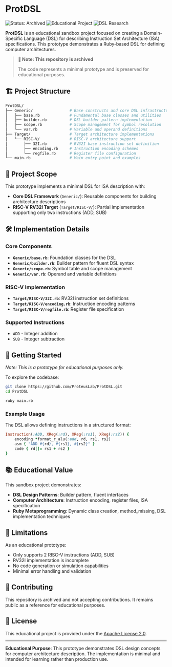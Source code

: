 # ProtDSL

![Status: Archived](https://img.shields.io/badge/Status-Archived-lightgrey)
![Educational Project](https://img.shields.io/badge/Type-Educational%20Sandbox-blue)
![DSL Research](https://img.shields.io/badge/Focus-ISA%20DSL%20Prototype-orange)

**ProtDSL** is an educational sandbox project focused on creating a Domain-Specific Language (DSL) for describing Instruction Set Architecture (ISA) specifications. This prototype demonstrates a Ruby-based DSL for defining computer architectures.

> **📝 Note: This repository is archived**
>
> The code represents a minimal prototype and is preserved for educational purposes.

## 🏗️ Project Structure

```bash
ProtDSL/
├── Generic/                # Base constructs and core DSL infrastructure
│   ├── base.rb             # Fundamental base classes and utilities
│   ├── builder.rb          # DSL builder pattern implementation
│   ├── scope.rb            # Scope management for symbol resolution
│   └── var.rb              # Variable and operand definitions
├── Target/                 # Target architecture implementations
│   └── RISC-V/             # RISC-V architecture support
│       ├── 32I.rb          # RV32I base instruction set definition
│       ├── encoding.rb     # Instruction encoding schemes
│       └── regfile.rb      # Register file configuration
└── main.rb                 # Main entry point and examples
```

## 🎯 Project Scope

This prototype implements a minimal DSL for ISA description with:

- **Core DSL Framework** (`Generic/`): Reusable components for building architecture descriptions
- **RISC-V RV32I Target** (`Target/RISC-V/`): Partial implementation supporting only two instructions (ADD, SUB)

## 🛠️ Implementation Details

### Core Components

- **`Generic/base.rb`**: Foundation classes for the DSL
- **`Generic/builder.rb`**: Builder pattern for fluent DSL syntax
- **`Generic/scope.rb`**: Symbol table and scope management
- **`Generic/var.rb`**: Operand and variable definitions

### RISC-V Implementation

- **`Target/RISC-V/32I.rb`**: RV32I instruction set definitions
- **`Target/RISC-V/encoding.rb`**: Instruction encoding patterns
- **`Target/RISC-V/regfile.rb`**: Register file specification

### Supported Instructions
- `ADD` - Integer addition
- `SUB` - Integer subtraction

## 🚀 Getting Started

*Note: This is a prototype for educational purposes only.*

To explore the codebase:

```bash
git clone https://github.com/ProteusLab/ProtDSL.git
cd ProtDSL

ruby main.rb
```

### Example Usage

The DSL allows defining instructions in a structured format:

```ruby
Instruction(:ADD, XReg(:rd), XReg(:rs1), XReg(:rs2)) {
    encoding *format_r_alu(:add, rd, rs1, rs2)
    asm { "ADD #{rd}, #{rs1}, #{rs2}" }
    code { rd[]= rs1 + rs2 }
}
```

## 📚 Educational Value

This sandbox project demonstrates:

- **DSL Design Patterns**: Builder pattern, fluent interfaces
- **Computer Architecture**: Instruction encoding, register files, ISA specification
- **Ruby Metaprogramming**: Dynamic class creation, method_missing, DSL implementation techniques

## 🔬 Limitations

As an educational prototype:

- Only supports 2 RISC-V instructions (ADD, SUB)
- RV32I implementation is incomplete
- No code generation or simulation capabilities
- Minimal error handling and validation

## 🤝 Contributing

This repository is archived and not accepting contributions. It remains public as a reference for educational purposes.

## 📄 License

This educational project is provided under the [Apache License 2.0](LICENSE).

---

**Educational Purpose**: This prototype demonstrates DSL design concepts for computer architecture description. The implementation is minimal and intended for learning rather than production use.
